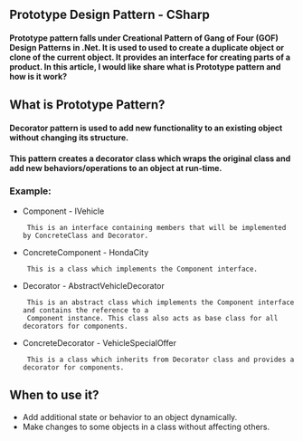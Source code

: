 ## Prototype Design Pattern - CSharp
#### Prototype pattern falls under Creational Pattern of Gang of Four (GOF) Design Patterns in .Net. It is used to used to create a duplicate object or clone of the current object. It provides an interface for creating parts of a product. In this article, I would like share what is Prototype pattern and how is it work?
## What is Prototype Pattern?
#### Decorator pattern is used to add new functionality to an existing object without changing its structure.
#### This pattern creates a decorator class which wraps the original class and add new behaviors/operations to an object at run-time.

### Example:
 - Component - IVehicle
	
		This is an interface containing members that will be implemented by ConcreteClass and Decorator.
 
 - ConcreteComponent - HondaCity
	
		This is a class which implements the Component interface.

 - Decorator - AbstractVehicleDecorator
	
		This is an abstract class which implements the Component interface and contains the reference to a 
		Component instance. This class also acts as base class for all decorators for components.

 - ConcreteDecorator - VehicleSpecialOffer 
 
		This is a class which inherits from Decorator class and provides a decorator for components.
	
	
## When to use it?
 - Add additional state or behavior to an object dynamically.
 - Make changes to some objects in a class without affecting others.